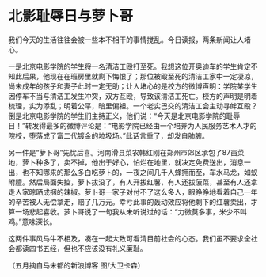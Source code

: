 # 北影耻辱日与萝卜哥

我们今天的生活往往会被一些本不相干的事情搅乱。今日读报，两条新闻让人堵心。 

一是北京电影学院的学生将一名清洁工殴打至死。我想这位开奥迪车的学生肯定不知此后果，他现在在班房里就剩下悔恨了；那位被殴至死的清洁工家中一定凄凉，尚未成年的孩子和妻子此时一定无助；让人堵心的是校方的微博声明：学院某学生因停车不当与清洁工发生冲突，双方互殴，导致该清洁工死亡。校方的声明是明着梳理，实为添乱；明着公平，暗里偏袒。一个老实巴交的清洁工会主动寻衅互殴？倒是北京电影学院的学生们主持正义，他们说：“今天是北京电影学院的耻辱日！”转发得最多的微博评论是：“电影学院已经由一个培养为人民服务艺术人才的院校，堕落成了富二代镀金的垃圾场。”此话言重了，却发自肺腑。 

另一件是“萝卜哥”先忧后喜。河南滑县菜农韩红刚在郑州市郊区承包了87亩菜地，萝卜种多了，卖不掉，他出于好心，怕烂在地里，就决定免费送出，消息一出，也不知哪来的那么多白吃萝卜的，一夜之间几千人蜂拥而至，车水马龙，如蚁附膻。然后局面失控，萝卜拔没了，有人开拔红薯，有人还拔菠菜，甚至有人还拿走人家晾晒成捆的辣椒。萝卜哥一家子对付不了这么多人，眼睁睁地看着自己一年的辛苦被人无偿拿走，赔了几万元。幸亏此事的轰动效应将他剩下的红薯卖出，才算一场悲起喜收。萝卜哥说了一句我从未听说过的话：“力微莫多事，米少不叫鸡。”意味深长。 

这两件事风马牛不相及，凑在一起大致可看清目前社会的心态。我们虽不要求全社会都读四书五经，但也不应该没有礼义廉耻。 

（五月摘自马未都的新浪博客 图/大卫卡森）
